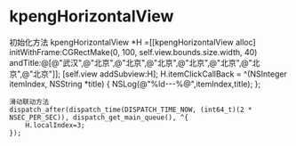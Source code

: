 # kpengHorizontalView
初始化方法
kpengHorizontalView *H =[[kpengHorizontalView alloc] initWithFrame:CGRectMake(0, 100, self.view.bounds.size.width, 40) andTitle:@[@"武汉",@"北京",@"北京",@"北京",@"北京",@"北京",@"北京",@"北京"]];
    [self.view addSubview:H];
    H.itemClickCallBack = ^(NSInteger itemIndex, NSString *title) {
        NSLog(@"%ld---%@",itemIndex,title);
    };
    
    滑动联动方法
    dispatch_after(dispatch_time(DISPATCH_TIME_NOW, (int64_t)(2 * NSEC_PER_SEC)), dispatch_get_main_queue(), ^{
        H.localIndex=3;
    });
